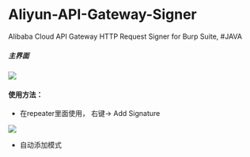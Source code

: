 # Aliyun-API-Gateway-Signer
Alibaba Cloud API Gateway HTTP Request Signer for Burp Suite, #JAVA



##### 主界面

![](https://github.com/xiaoxiaoleo/Aliyun-API-Gateway-Signer/raw/main/docs/screenshots/full.png)

#### 使用方法：

- 在repeater里面使用， 右键-> Add Signature

![](https://github.com/xiaoxiaoleo/Aliyun-API-Gateway-Signer/raw/main/docs/screenshots/repeater.png)

- 自动添加模式

  